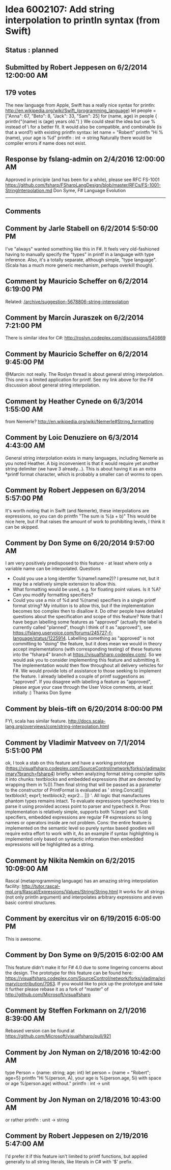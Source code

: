 # Idea 6002107: Add string interpolation to println syntax (from Swift) #

## Status : planned

## Submitted by Robert Jeppesen on 6/2/2014 12:00:00 AM

## 179 votes

The new language from Apple, Swift has a really nice syntax for println:
http://en.wikipedia.org/wiki/Swift_(programming_language)
let people = ["Anna": 67, "Beto": 8, "Jack": 33, "Sam": 25]
for (name, age) in people {
println("\(name) is \(age) years old.")
}
We could steal the idea but use % instead of \ for a better fit. It would also be compatible, and combinable (is that a word?) with existing printfn syntax:
let name = "Robert"
printfn "Hi %(name), your age is %d"
printfn : int -> string
Naturally there would be compiler errors if name does not exist.



## Response by fslang-admin on 2/4/2016 12:00:00 AM

Approved in principle (and has been for a while), please see RFC FS-1001 https://github.com/fsharp/FSharpLangDesign/blob/master/RFCs/FS-1001-StringInterpolation.md
Don Syme, F# Language Evolution

------------------------
## Comments


## Comment by Jarle Stabell on 6/2/2014 5:50:00 PM
I've "always" wanted something like this in F#. It feels very old-fashioned having to manually specify the "types" in printf in a language with type inference. Also, it's a totally separate, although simple, "type language".
(Scala has a much more generic mechanism, perhaps overkill though).


## Comment by Mauricio Scheffer on 6/2/2014 6:19:00 PM
Related: [/archive/suggestion-5678806-string-interpolation](/archive/suggestion-5678806-string-interpolation.md)


## Comment by Marcin Juraszek on 6/2/2014 7:21:00 PM
There is similar idea for C#: http://roslyn.codeplex.com/discussions/540869


## Comment by Mauricio Scheffer on 6/2/2014 9:45:00 PM
@Marcin: not really. The Roslyn thread is about general string interpolation. This one is a limited application for printf. See my link above for the F# discussion about general string interpolation.


## Comment by Heather Cynede on 6/3/2014 1:55:00 AM
from Nemerle?
http://en.wikipedia.org/wiki/Nemerle#String_formatting


## Comment by Loic Denuziere on 6/3/2014 4:43:00 AM
General string interpolation exists in many languages, including Nemerle as you noted Heather. A big inconvenient is that it would require yet another string delimiter (we have 3 already...). This is about having it as an extra *printf format character, which is probably a smaller can of worms to open.


## Comment by Robert Jeppesen on 6/3/2014 5:57:00 PM
It's worth noting that in Swift (and Nemerle), these interpolations are expressions, so you can do
printfn "The sum is %(a + b)"
This would be nice here, but if that raises the amount of work to prohibiting levels, I think it can be skipped.


## Comment by Don Syme on 6/20/2014 9:57:00 AM
I am very positively predisposed to this feature - at least where only a variable name can be interpolated.
Questions
- Could you use a long identifer %(name1.name2)? I presume not, but it may be a relatively simple extension to allow this.
- What formatting would be used, e.g. for floating point values. Is it %A? Can you modify formatting specifiers?
- Could you use a mix of %d and %(name) specifiers in a single printf format string? My intuition is to allow this, but if the implementation becomes too complex then to disallow it.
Do other people have detailed questions about the specification and scope of this feature?
Note that I have begun labelling some features as "approved" (actually the label is currently called "planned", though I think of it as "approved"), see https://fslang.uservoice.com/forums/245727-f-language/status/1225914.
Labelling something as "approved" is not committing to "doing" the feature, but it does mean we would in theory accept implementations (with corresponding testing) of these features into the "fsharp4" branch at https://visualfsharp.codeplex.com/.
So we would ask you to consider implementing this feature and submitting it. The implementation would then flow throughout all delivery vehicles for F#. We would provide lots of assistance to those seeking to implement the feature.
I already labelled a couple of printf suggestions as "approved".
If you disagree with labelling a feature as "approved", please argue your case through the User Voice comments, at least initially :)
Thanks
Don Syme


## Comment by bleis-tift on 6/20/2014 8:00:00 PM
FYI, scala has similar feature.
http://docs.scala-lang.org/overviews/core/string-interpolation.html


## Comment by Vladimir Matveev on 7/1/2014 5:51:00 PM
ok, I took a stab on this feature and have a working prototype (https://visualfsharp.codeplex.com/SourceControl/network/forks/vladima/primary?branch=fsharp4)
briefly: when analyzing format string compiler splits it into chunks: textblocks and embedded expressions (that are denoted by wrapping them in %()).Then final string that will be passed as a parameter to the constructor of PrintFormat is evaluated as ' string.Concat([| textblock1; expr1; textblock2; expr2... |]) '. All logic that manufactures phantom types remains intact. To evaluate expressions typechecker tries to parse it using provided access point to parser and typecheck it.
Pros: implementation is relatively simple, supports both %(expr) and %(d) specifiers, embedded expressions are regular F# expressions so long names or operators inside are not problem.
Cons: the entire feature is implemented on the semantic level so purely syntax based goodies will require extra effort to work with it, As an example if syntax highlighting is implemented only based on syntactic information then embedded expressions will be highlighted as a string.


## Comment by Nikita Nemkin on 6/2/2015 10:09:00 AM
Rascal (metaprogramming language) has an amazing string interpolation facility: http://tutor.rascal-mpl.org/Rascal/Expressions/Values/String/String.html
It works for all strings (not only println argument) and interpolates arbitrary expressions and even basic control structures.


## Comment by exercitus vir on 6/19/2015 6:05:00 PM
This is awesome.


## Comment by Don Syme on 9/5/2015 6:02:00 AM
This feature didn't make it for F# 4.0 due to some lingering concerns about the design. The prototype for this feature can be found here: https://visualfsharp.codeplex.com/SourceControl/network/forks/vladima/primary/contribution/7063. If you would like to pick up the prototype and take it further please rebase it as a fork of "master" of http://github.com/Microsoft/visualfsharp


## Comment by Steffen Forkmann on 2/1/2016 8:39:00 AM
Rebased version can be found at https://github.com/Microsoft/visualfsharp/pull/921


## Comment by Jon Nyman on 2/18/2016 10:42:00 AM
type Person = {name: string; age: int}
let person = {name = "Robert"; age=5}
printfn "Hi %(person, A), your age is %(person.age, 5i) with space or age %(person.age) without."
printfn : int -> unit


## Comment by Jon Nyman on 2/18/2016 10:43:00 AM
or rather
printfn : unit -> string


## Comment by Robert Jeppesen on 2/19/2016 5:47:00 AM
I'd prefer it if this feature isn't limited to printf functions, but applied generally to all string literals, like literals in C# with '$' prefix.

